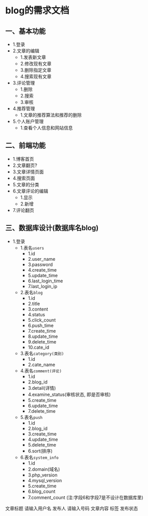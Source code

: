 # blog的需求文档

## 一、基本功能
* 1.登录
* 2.文章的编辑
	* 1.发表新文章
	* 2.修改现有文章
	* 3.删除指定文章
	* 4.搜索现有文章
* 3.评论管理
	* 1.删除
	* 2.搜索
	* 3.审核
* 4.推荐管理
	* 1.文章的推荐算法和推荐的删除
* 5.个人账户管理
	* 1.查看个人信息和网站信息

## 二、前端功能
* 1.博客首页
* 2.文章翻页?
* 3.文章详情页面
* 4.搜索页面
* 5.文章的分类
* 6.文章评论的编辑
	* 1.显示
	* 2.新增
* 7.评论翻页

## 三、数据库设计(数据库名blog)
* 1.登录
	* 1.表名`users`
		* 1.id
		* 2.user_name
		* 3.password
		* 4.create_time
		* 5.update_time
		* 6.last_login_time
		* 7.last_login_ip
	* 2.表名`blog`
		* 1.id
		* 2.title
		* 3.content
		* 4.status
		* 5.click_count
		* 6.push_time
		* 7.create_time
		* 8.update_time
		* 9.delete_time
		* 10.cate_id
	* 3.表名`category(类别)`
		* 1.id
		* 2.cate_name
	* 4.表名`comment(评论)`
		* 1.id
		* 2.blog_id
		* 3.detail(详情)
		* 4.examine_status(审核状态, 即是否审核)
		* 5.create_time
		* 6.update_time
		* 7.delete_time
	* 5.表名`push`
		* 1.id
		* 2.blog_id
		* 3.create_time
		* 4.update_time
		* 5.delete_time
		* 6.sort(排序)
	* 6.表名`system_info`
		* 1.id
		* 2.domain(域名)
		* 3.php_version
		* 4.mysql_version
		* 5.create_time
		* 6.blog_count
		* 7.comment_count
		(注:字段6和字段7是不设计在数据库里)


文章标题
请输入用户名
发布人
请输入号码
文章内容
标签
发布状态
